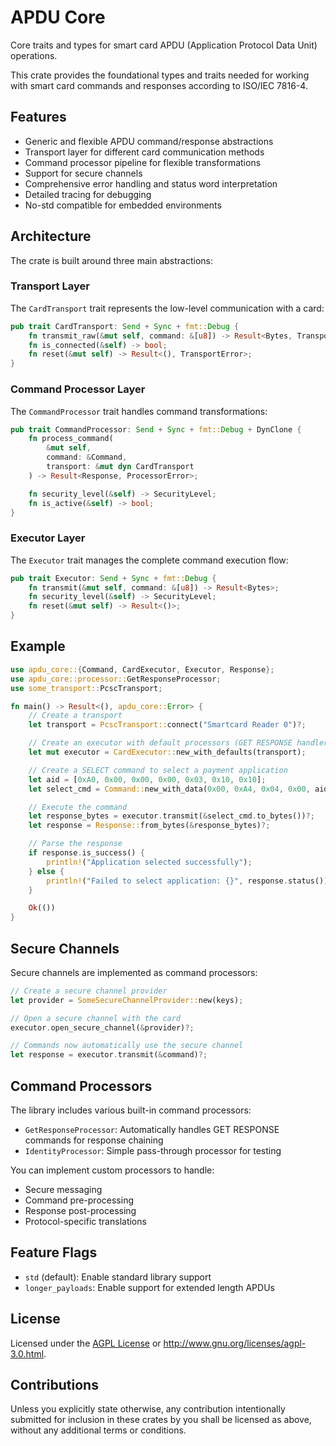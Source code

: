 # APDU Core

Core traits and types for smart card APDU (Application Protocol Data Unit) operations.

This crate provides the foundational types and traits needed for working with smart card commands and responses according to ISO/IEC 7816-4.

## Features

- Generic and flexible APDU command/response abstractions
- Transport layer for different card communication methods
- Command processor pipeline for flexible transformations
- Support for secure channels
- Comprehensive error handling and status word interpretation
- Detailed tracing for debugging
- No-std compatible for embedded environments

## Architecture

The crate is built around three main abstractions:

### Transport Layer

The `CardTransport` trait represents the low-level communication with a card:

```rust
pub trait CardTransport: Send + Sync + fmt::Debug {
    fn transmit_raw(&mut self, command: &[u8]) -> Result<Bytes, TransportError>;
    fn is_connected(&self) -> bool;
    fn reset(&mut self) -> Result<(), TransportError>;
}
```

### Command Processor Layer

The `CommandProcessor` trait handles command transformations:

```rust
pub trait CommandProcessor: Send + Sync + fmt::Debug + DynClone {
    fn process_command(
        &mut self,
        command: &Command,
        transport: &mut dyn CardTransport
    ) -> Result<Response, ProcessorError>;

    fn security_level(&self) -> SecurityLevel;
    fn is_active(&self) -> bool;
}
```

### Executor Layer

The `Executor` trait manages the complete command execution flow:

```rust
pub trait Executor: Send + Sync + fmt::Debug {
    fn transmit(&mut self, command: &[u8]) -> Result<Bytes>;
    fn security_level(&self) -> SecurityLevel;
    fn reset(&mut self) -> Result<()>;
}
```

## Example

```rust
use apdu_core::{Command, CardExecutor, Executor, Response};
use apdu_core::processor::GetResponseProcessor;
use some_transport::PcscTransport;

fn main() -> Result<(), apdu_core::Error> {
    // Create a transport
    let transport = PcscTransport::connect("Smartcard Reader 0")?;

    // Create an executor with default processors (GET RESPONSE handler)
    let mut executor = CardExecutor::new_with_defaults(transport);

    // Create a SELECT command to select a payment application
    let aid = [0xA0, 0x00, 0x00, 0x00, 0x03, 0x10, 0x10];
    let select_cmd = Command::new_with_data(0x00, 0xA4, 0x04, 0x00, aid.to_vec());

    // Execute the command
    let response_bytes = executor.transmit(&select_cmd.to_bytes())?;
    let response = Response::from_bytes(&response_bytes)?;

    // Parse the response
    if response.is_success() {
        println!("Application selected successfully");
    } else {
        println!("Failed to select application: {}", response.status());
    }

    Ok(())
}
```

## Secure Channels

Secure channels are implemented as command processors:

```rust
// Create a secure channel provider
let provider = SomeSecureChannelProvider::new(keys);

// Open a secure channel with the card
executor.open_secure_channel(&provider)?;

// Commands now automatically use the secure channel
let response = executor.transmit(&command)?;
```

## Command Processors

The library includes various built-in command processors:

- `GetResponseProcessor`: Automatically handles GET RESPONSE commands for response chaining
- `IdentityProcessor`: Simple pass-through processor for testing

You can implement custom processors to handle:
- Secure messaging
- Command pre-processing
- Response post-processing
- Protocol-specific translations

## Feature Flags

- `std` (default): Enable standard library support
- `longer_payloads`: Enable support for extended length APDUs

## License

Licensed under the [AGPL License](../../LICENSE) or http://www.gnu.org/licenses/agpl-3.0.html.

## Contributions

Unless you explicitly state otherwise, any contribution intentionally submitted for inclusion in these crates by you shall be licensed as above, without any additional terms or conditions.
